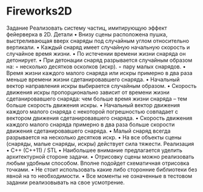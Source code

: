 # Fireworks2D
Задание
Реализовать систему частиц, имитирующую эффект фейерверка в 2D.
Детали
• Внизу сцены расположена пушка, выстреливающая вверх снаряды под случайным углом относительно вертикали.
• Каждый снаряд имеет случайную начальную скорость и случайное время жизни.
• По истечении времени жизни снаряда он детонирует.
• При детонации снаряд разрывается случайным образом на:
◦ несколько десятков осколков (искр).
◦ пару малых снарядов.
• Время жизни каждого малого снаряда или искры примерно в два раза меньше времени
жизни сдетанировавшего снаряда.
• Начальный вектор направления искры выбирается случайным образом.
• Скорость движения искры пропорционально зависит от времени жизни
сдетанировавшего снаряда: чем больше время жизни снаряда – тем больше скорость
движения искры.
• Начальный вектор движения каждого малого снаряда с некоторой погрешностью
совпадает с вектором движения сдетанировавшего снаряда.
• Скорость движения каждого малого снаряда примерно в два раза больше скорости
движения сдетанировавшего снаряда.
• Малый снаряд всегда разрывается на несколько десятков искр.
• На все объекты сцены (снаряды, малые снаряды, искры) действует сила тяжести.
Реализация
• C++ (C++11) / STL
• Наибольшее внимание предлагается уделить архитектурной стороне задачи.
• Отрисовку сцены можно реализовать любым удобным способом. Вполне подойдет
схематичная отрисовка точками.
• Не стоит использовать какие либо сторонние библиотеки без явной на то необходимости.
• Все моменты не означенные в тестовом задании реализовывать на свое усмотрение.
